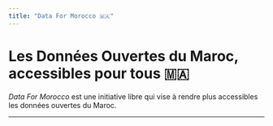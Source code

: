 ```yaml
---
title: "Data For Morocco 🇲🇦"
---
```


# Les Données Ouvertes du Maroc, accessibles pour tous 🇲🇦

*Data For Morocco* est une initiative libre qui vise à rendre plus accessibles les données ouvertes du Maroc.

---